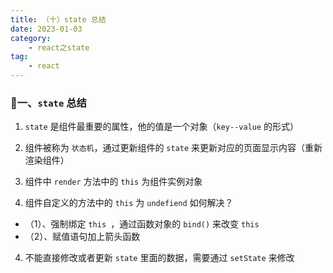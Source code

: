 ```yaml
---
title: （十）state 总结
date: 2023-01-03
category:
    - react之state
tag: 
    - react
---
```



### 🍧一、`state` 总结
1. `state` 是组件最重要的属性，他的值是一个对象（`key--value` 的形式）

2. 组件被称为 `状态机`，通过更新组件的 `state` 来更新对应的页面显示内容（重新渲染组件）

2. 组件中 `render` 方法中的 `this` 为组件实例对象

3. 组件自定义的方法中的 `this` 为 `undefiend` 如何解决？
- （1）、强制绑定 `this `，通过函数对象的 `bind()` 来改变 `this`
- （2）、赋值语句加上箭头函数

4. 不能直接修改或者更新 `state` 里面的数据，需要通过 `setState` 来修改